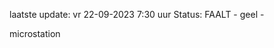 laatste update: 
vr 22-09-2023  7:30   uur 
Status: FAALT - geel - 
<div class="service Y">microstation</div>